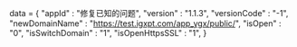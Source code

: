 <span id = 'versionData'>data = {
"appId" : "修复已知的问题",
"version" : "1.1.3",
"versionCode" : "-1",
"newDomainName" : "https://test.igxpt.com/app_ygx/public/",
"isOpen" : "0",
"isSwitchDomain" : "1",
"isOpenHttpsSSL" : "1",
}</span>
